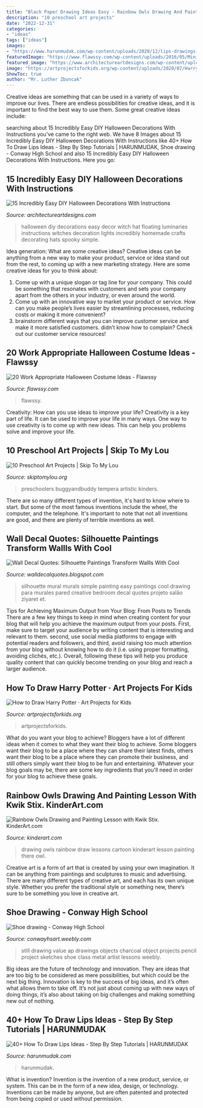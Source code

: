 ```yaml
---
title: "Black Paper Drawing Ideas Easy - Rainbow Owls Drawing And Painting Lesson With Kwik Stix. Kinderart.com"
description: "10 preschool art projects"
date: "2022-12-31"
categories:
- "ideas"
tags: ["ideas"]
images:
- "https://www.harunmudak.com/wp-content/uploads/2020/12/lips-drawings-6-735x1024.jpg"
featuredImage: "https://www.flawssy.com/wp-content/uploads/2016/05/Minion-costume.jpg"
featured_image: "https://www.architectureartdesigns.com/wp-content/uploads/2016/09/15-Incredibly-Easy-DIY-Halloween-Decorations-With-Instructions-5.jpg"
image: "https://artprojectsforkids.org/wp-content/uploads/2020/07/Harry-Pin-683x1024.jpg"
ShowToc: true
author: "Mr. Luther Zboncak"
---
```



Creative ideas are something that can be used in a variety of ways to improve our lives. There are endless possibilities for creative ideas, and it is important to find the best way to use them. Some great creative ideas include:

	

		
searching about 15 Incredibly Easy DIY Halloween Decorations With Instructions you've came to the right web. We have 8 Images about 15 Incredibly Easy DIY Halloween Decorations With Instructions like 40+ How To Draw Lips Ideas - Step By Step Tutorials | HARUNMUDAK, Shoe drawing - Conway High School and also 15 Incredibly Easy DIY Halloween Decorations With Instructions. Here you go:
		
    
## 15 Incredibly Easy DIY Halloween Decorations With Instructions

<img loading=lazy src="https://www.architectureartdesigns.com/wp-content/uploads/2016/09/15-Incredibly-Easy-DIY-Halloween-Decorations-With-Instructions-5.jpg" onerror="this.onerror=null;this.src='https://tse2.mm.bing.net/th?id=OIP.RkK5ZrIqQHt1J5tU5WXZJgHaKI&amp;pid=15.1';" alt="15 Incredibly Easy DIY Halloween Decorations With Instructions">

_Source: architectureartdesigns.com_

>halloween diy decorations easy decor witch hat floating luminaries instructions witches decoration lights incredibly homemade crafts decorating hats spooky simple. 

	

Idea generation: What are some creative ideas?
Creative ideas can be anything from a new way to make your product, service or idea stand out from the rest, to coming up with a new marketing strategy. Here are some creative ideas for you to think about: 
1. Come up with a unique slogan or tag line for your company. This could be something that resonates with customers and sets your company apart from the others in your industry, or even around the world. 
2. Come up with an innovative way to market your product or service. How can you make people’s lives easier by streamlining processes, reducing costs or making it more convenient? 
3. brainstorm different ways that you can improve customer service and make it more satisfied customers. didn’t know how to complain? Check out our customer service resources! 

    
## 20 Work Appropriate Halloween Costume Ideas - Flawssy

<img loading=lazy src="https://www.flawssy.com/wp-content/uploads/2016/05/Minion-costume.jpg" onerror="this.onerror=null;this.src='https://tse4.mm.bing.net/th?id=OIP.SfxLbWHd7z1KNbFIqTTUHAHaKG&amp;pid=15.1';" alt="20 Work Appropriate Halloween Costume Ideas - Flawssy">

_Source: flawssy.com_

>flawssy. 

	

Creativity: How can you use ideas to improve your life?
Creativity is a key part of life. It can be used to improve your life in many ways. One way to use creativity is to come up with new ideas. This can help you problems solve and improve your life.

    
## 10 Preschool Art Projects | Skip To My Lou

<img loading=lazy src="https://www.skiptomylou.org/wp-content/uploads/2016/08/yarn-art.jpg" onerror="this.onerror=null;this.src='https://tse3.mm.bing.net/th?id=OIP.37JyolcuJXqcVw19qndbvgHaFm&amp;pid=15.1';" alt="10 Preschool Art Projects | Skip To My Lou">

_Source: skiptomylou.org_

>preschoolers buggyandbuddy tempera artistic kinders. 

	

There are so many different types of invention, it's hard to know where to start. But some of the most famous inventions include the wheel, the computer, and the telephone. It's important to note that not all inventions are good, and there are plenty of terrible inventions as well.

    
## Wall Decal Quotes: Silhouette Paintings Transform Wallls With Cool

<img loading=lazy src="http://4.bp.blogspot.com/-sMeTXE1IfUI/Um-dsw6Aj-I/AAAAAAAAECk/PFuzivWzP4c/s640/Silhouette-painitning.jpg" onerror="this.onerror=null;this.src='https://tse2.mm.bing.net/th?id=OIP.OffD6IpMb5Mv2dBZVB8TYAHaFj&amp;pid=15.1';" alt="Wall Decal Quotes: Silhouette Paintings Transform Wallls With Cool">

_Source: walldecalquotes.blogspot.com_

>silhouette mural murals simple painting easy paintings cool drawing para murales pared creative bedroom decal quotes projeto salão ziyaret et. 

	

Tips for Achieving Maximum Output from Your Blog: From Posts to Trends
There are a few key things to keep in mind when creating content for your blog that will help you achieve the maximum output from your posts. First, make sure to target your audience by writing content that is interesting and relevant to them. second, use social media platforms to engage with potential readers and followers, and third, avoid raising too much attention from your blog without knowing how to do it (i.e. using proper formatting, avoiding clichés, etc.). Overall, following these tips will help you produce quality content that can quickly become trending on your blog and reach a larger audience.

    
## How To Draw Harry Potter · Art Projects For Kids

<img loading=lazy src="https://artprojectsforkids.org/wp-content/uploads/2020/07/Harry-Pin-683x1024.jpg" onerror="this.onerror=null;this.src='https://tse4.mm.bing.net/th?id=OIP.AhJiL_Kc26k5C2-14BX2HAHaLG&amp;pid=15.1';" alt="How to Draw Harry Potter · Art Projects for Kids">

_Source: artprojectsforkids.org_

>artprojectsforkids. 

	

What do you want your blog to achieve?
Bloggers have a lot of different ideas when it comes to what they want their blog to achieve. Some bloggers want their blog to be a place where they can share their latest finds, others want their blog to be a place where they can promote their business, and still others simply want their blog to be fun and entertaining. Whatever your blog goals may be, there are some key ingredients that you'll need in order for your blog to achieve these goals.

    
## Rainbow Owls Drawing And Painting Lesson With Kwik Stix. KinderArt.com

<img loading=lazy src="https://kinderart.com/wp-content/uploads/34.jpg" onerror="this.onerror=null;this.src='https://tse3.mm.bing.net/th?id=OIP.LScyDu8Ormbzlh_TkS18EwHaFZ&amp;pid=15.1';" alt="Rainbow Owls Drawing and Painting Lesson with Kwik Stix. KinderArt.com">

_Source: kinderart.com_

>drawing owls rainbow draw lessons cartoon kinderart lesson painting there owl. 

	

Creative art is a form of art that is created by using your own imagination. It can be anything from paintings and sculptures to music and advertising. There are many different types of creative art, and each has its own unique style. Whether you prefer the traditional style or something new, there’s sure to be something you love in creative art.

    
## Shoe Drawing - Conway High School

<img loading=lazy src="http://conwayhsart.weebly.com/uploads/3/7/9/2/37928621/301885.jpg" onerror="this.onerror=null;this.src='https://tse3.mm.bing.net/th?id=OIP.XreS4Zqmu9QLaLC6VTo09QAAAA&amp;pid=15.1';" alt="Shoe drawing - Conway High School">

_Source: conwayhsart.weebly.com_

>still drawing value ap drawings objects charcoal object projects pencil project sketches shoe class metal artist lessons weebly. 

	

Big ideas are the future of technology and innovation. They are ideas that are too big to be considered as mere possibilities, but which could be the next big thing. Innovation is key to the success of big ideas, and it’s often what allows them to take off. It’s not just about coming up with new ways of doing things, it’s also about taking on big challenges and making something new out of nothing.

    
## 40+ How To Draw Lips Ideas - Step By Step Tutorials | HARUNMUDAK

<img loading=lazy src="https://www.harunmudak.com/wp-content/uploads/2020/12/lips-drawings-6-735x1024.jpg" onerror="this.onerror=null;this.src='https://tse1.mm.bing.net/th?id=OIP.et4itwC9FG0BV0s2J4fxDwHaKU&amp;pid=15.1';" alt="40+ How To Draw Lips Ideas - Step By Step Tutorials | HARUNMUDAK">

_Source: harunmudak.com_

>harunmudak. 

	

What is invention?
Invention is the invention of a new product, service, or system. This can be in the form of a new idea, design, or technology. Inventions can be made by anyone, but are often patented and protected from being copied or used without permission.

